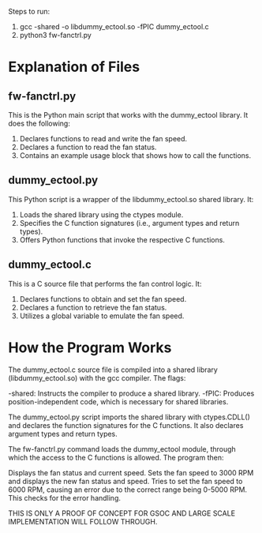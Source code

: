 Steps to run:
1. gcc -shared -o libdummy_ectool.so -fPIC dummy_ectool.c
2. python3 fw-fanctrl.py

# Explanation of Files
## fw-fanctrl.py
This is the Python main script that works with the dummy_ectool library. It does the following:
1. Declares functions to read and write the fan speed.
2. Declares a function to read the fan status.
3. Contains an example usage block that shows how to call the functions.

## dummy_ectool.py
This Python script is a wrapper of the libdummy_ectool.so shared library. It:
1. Loads the shared library using the ctypes module.
2. Specifies the C function signatures (i.e., argument types and return types).
3. Offers Python functions that invoke the respective C functions.

## dummy_ectool.c
This is a C source file that performs the fan control logic. It:
1. Declares functions to obtain and set the fan speed.
2. Declares a function to retrieve the fan status.
3. Utilizes a global variable to emulate the fan speed.

# How the Program Works
The dummy_ectool.c source file is compiled into a shared library (libdummy_ectool.so) with the gcc compiler. The flags:

-shared: Instructs the compiler to produce a shared library.
-fPIC: Produces position-independent code, which is necessary for shared libraries.

The dummy_ectool.py script imports the shared library with ctypes.CDLL() and declares the function signatures for the C functions. It also declares argument types and return types.

The fw-fanctrl.py command loads the dummy_ectool module, through which the access to the C functions is allowed. The program then:

Displays the fan status and current speed.
Sets the fan speed to 3000 RPM and displays the new fan status and speed.
Tries to set the fan speed to 6000 RPM, causing an error due to the correct range being 0-5000 RPM. This checks for the error handling.

THIS IS ONLY A PROOF OF CONCEPT FOR GSOC AND LARGE SCALE IMPLEMENTATION WILL FOLLOW THROUGH.
